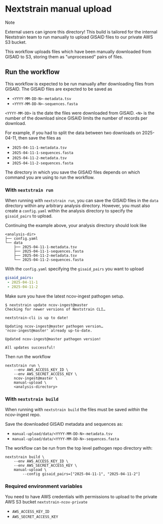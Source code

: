 # Nextstrain manual upload

> [!NOTE]
> External users can ignore this directory!
> This build is tailored for the internal Nextstrain team to
> run manually to upload GISAID files to our private AWS S3 bucket.

This workflow uploads files which have been manually downloaded from GISAID to S3, storing them as "unprocessed" pairs of files.

## Run the workflow

This workflow is expected to be run manually after downloading files from GISAID.
The GISAID files are expected to be saved as

- `<YYYY-MM-DD-N>-metadata.tsv`
- `<YYYY-MM-DD-N>-sequences.fasta`

`<YYYY-MM-DD>` is the date the files were downloaded from GISAID.
`<N>` is the number of the download since GISAID limits the number of records per download.

For example, if you had to split the data between two downloads on 2025-04-11,
then save the files as
- `2025-04-11-1-metadata.tsv`
- `2025-04-11-1-sequences.fasta`
- `2025-04-11-2-metadata.tsv`
- `2025-04-11-2-sequences.fasta`

The directory in which you save the GISAID files depends on which command you are
using to run the workflow.

### With `nextstrain run`

When running with `nextstrain run`, you can save the GISAID files in the `data`
directory within any arbitrary analysis directory. However, you must also create
a `config.yaml` within the analysis directory to specify the `gisaid_pairs` to upload.

Continuing the example above, your analysis directory should look like
```
<analysis-dir>
├── config.yaml
└── data
    ├── 2025-04-11-1-metadata.tsv
    ├── 2025-04-11-1-sequences.fasta
    ├── 2025-04-11-2-metadata.tsv
    └── 2025-04-11-2-sequences.fasta
```

With the `config.yaml` specifying the `gisaid_pairs` you want to upload

```yaml
gisaid_pairs:
 - 2025-04-11-1
 - 2025-04-11-2
```

Make sure you have the latest ncov-ingest pathogen setup.

```shell
$ nextstrain update ncov-ingest@master
Checking for newer versions of Nextstrain CLI…

nextstrain-cli is up to date!

Updating ncov-ingest@master pathogen version…
'ncov-ingest@master' already up-to-date.

Updated ncov-ingest@master pathogen version!

All updates successful!
```

Then run the workflow
```
nextstrain run \
    --env AWS_ACCESS_KEY_ID \
    --env AWS_SECRET_ACCESS_KEY \
    ncov-ingest@master \
    manual-upload \
    <analysis-directory>
```

### With `nextstrain build`

When running with `nextstrain build` the files must be saved _within_ the
ncov-ingest repo.

Save the downloaded GISAID metadata and sequences as:
- `manual-upload/data/<YYYY-MM-DD-N>-metadata.tsv`
- `manual-upload/data/<YYYY-MM-DD-N>-sequences.fasta`

The workflow can be run from the top level pathogen repo directory with:
```
nextstrain build \
    --env AWS_ACCESS_KEY_ID \
    --env AWS_SECRET_ACCESS_KEY \
    manual-upload \
        --config gisaid_pairs=["2025-04-11-1", "2025-04-11-2"]
```

### Required environment variables

You need to have AWS credentials with permissions to upload to the private
AWS S3 bucket `nextstrain-ncov-private`

- `AWS_ACCESS_KEY_ID`
- `AWS_SECRET_ACCESS_KEY`
